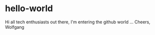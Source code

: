 # hello-world
Hi all tech enthusiasts out there,
I'm entering the github world ...
Cheers,
Wolfgang
